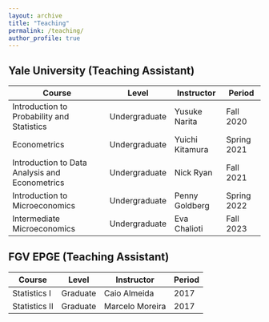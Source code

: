```yaml
---
layout: archive
title: "Teaching"
permalink: /teaching/
author_profile: true
---
```


## Yale University (Teaching Assistant)

| Course   | Level  | Instructor | Period |
| -------- | ------ | ---------- | ------ |
| Introduction to Probability and Statistics | Undergraduate  | Yusuke Narita | Fall 2020 |
| Econometrics | Undergraduate | Yuichi Kitamura | Spring 2021 |
| Introduction to Data Analysis and Econometrics  | Undergraduate | Nick Ryan | Fall 2021 |
| Introduction to Microeconomics | Undergraduate | Penny Goldberg | Spring 2022 |
| Intermediate Microeconomics | Undergraduate | Eva Chalioti | Fall 2023 |

## FGV EPGE (Teaching Assistant)

| Course | Level  | Instructor | Period |
| -------- | ------ | -------- | ------ | 
| Statistics I  | Graduate | Caio Almeida | 2017 |
| Statistics II  | Graduate | Marcelo Moreira | 2017 |